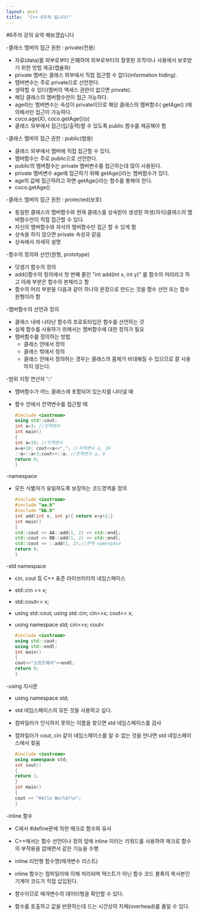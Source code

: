 ```yaml
---
layout: post
title:  "C++ 6주차 입니다!"
---
```


#6주차 강의 요약 해보겠습니다





-클래스 멤버의 접근 권한 : private(전용)

* 자료(data)를 외부로부터 은폐하여 외부로부터의 잘못된 조작이나 사용에서 보호받기 위한 방법 제공(캡슐화) 
* private 멤버는 클래스 외부에서 직접 접근할 수 없다(information hiding). 
* 멤버변수는 주로 private으로 선언한다. 
* 생략할 수 있다(멤버의 액세스 권한이 없으면 private). 
* 해당 클래스의 멤버함수만이 접근 가능하다. 
* age라는 멤버변수는 속성이 private이므로 해당 클래스의 멤버함수( getAge() )에 의해서만 접근이 가능하다. 
* coco.age(X), coco.getAge()(o) 
* 클래스 외부에서 접근(입/출력)할 수 있도록 public 함수를 제공해야 함



-클래스 멤버의 접근 권한 : public(범용)

* 클래스 외부에서 멤버에 직접 접근할 수 있다. 
* 멤버함수는 주로 public으로 선언한다. 
* public의 멤버함수는 private 멤버변수를 접근하는데 많이 사용된다. 
* private 멤버변수 age에 접근하기 위해 getAge()라는 멤버함수가 있다. 
* age의 값에 접근하려고 하면 getAge()라는 함수를 통해야 한다.
* coco.getAge()



-클래스 멤버의 접근 권한 : protected(보호)

* 동일한 클래스의 멤버함수와 현재 클래스를 상속받아 생성된 파생(자식)클래스의 멤버함수만이 직접 접근할 수 있다. 
* 자신의 멤버함수와 자식의 멤버함수만 접근 할 수 있게 함 
* 상속을 하지 않으면 private 속성과 같음 
* 상속에서 자세히 설명



-함수의 정의와 선언(원형, prototype)

* 덧셈기 함수의 정의
* add()함수의 정의에서 첫 번째 줄인 "int add(int x, int y)" 를 함수의 머리라고 하고 아래 부분은 함수의 본체라고 함
* 함수의 머리 부분을 다음과 같이 하나의 문장으로 만드는 것을 함수 선언 또는 함수 원형이라 함



-멤버함수의 선언과 정의

* 클래스 내에 나타난 함수의 프로토타입은 함수를 선언하는 것
* 실제 함수를 사용하기 위해서는 멤버함수에 대한 정의가 필요
* 멤버함수를 정의하는 방법
  * 클래스 안에서 정의
  * 클래스 밖에서 정의
  * 클래스 안에서 정의하는 경우는 클래스의 몸체가 비대해질 수 있으므로 잘 사용하지 않는다.



-범위 지정 연산자 '::'

* 멤버함수가 어느 클래스에 포함되어 있는지를 나타낼 때

* 함수 안에서 전역변수를 접근할 때

  ~~~c++
  #include <iostream>
  using std::cout;
  int a=3; //전역변수
  int main()
  {
  int a=10; //지역변수
  a=a+10; cout<<a<<","; //지역변수 a, 20
  ::a=::a+3;cout<<::a; //전역변수 a, 6
  return 0;
  }
  ~~~

  

-namespace

* 모든 식별자가 유일하도록 보장하는 코드영역을 정의

  ~~~c++
  #include <iostream>
  #include "aa.h"
  #include "bb.h"
  int add(int x, int y){ return x+y+2;}
  int main()
  {
  std::cout << AA::add(1, 2) << std::endl;
  std::cout << BB::add(1, 2) << std::endl;
  std::cout << ::add(1, 2);//전역 namespace
  return 0;
  }
  ~~~

  

-std namespace

* cin, cout 등 C++ 표준 라이브러리의 네임스페이스 

* std::cin >> x; 

* std::cout<< x; 

* using std::cout; using std::cin; cin>>x; cout<< x; 

* using namespace std; cin>>x; cout<

  ~~~c++
  #include <iostream>
  using std::cout;
  using std::endl;
  int main()
  {
  cout<<"소프트웨어"<<endl;
  return 0;
  }
  
  ~~~

  

-using 지시문

* using namespace std; 

* std 네임스페이스의 모든 것을 사용하고 싶다. 

* 컴파일러가 인식하지 못하는 이름을 찾으면 std 네임스페이스를 검사 

* 컴파일러가 cout, cin 같이 네임스페이스를 알 수 없는 것을 만나면 std 네임스페이스에서 찾음

  ~~~c++
  #include <iostream>
  using namespace std;
  int cout()
  {
  return 1;
  }
  int main()
  {
  cout << "Hello World!\n";
  }
  ~~~

  

-inline 함수

* C에서 #define문에 의한 매크로 함수와 유사 

* C++에서는 함수 선언이나 정의 앞에 inline 이라는 키워드를 사용하여 매크로 함수의 부작용을 없애면서 같은 기능을 수행 

* inline 리턴형 함수명(매개변수 리스트) 

* inline 함수는 컴파일러에 의해 처리되며 텍스트가 아닌 함수 코드 블록의 복사본인 기계어 코드가 직접 삽입된다. 

* 함수이므로 매개변수의 데이터형을 확인할 수 있다. 

* 함수를 호출하고 값을 반환하는데 드는 시간상의 지체(overhead)를 줄일 수 있다.

  
